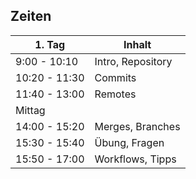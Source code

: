 ## Zeiten

| 1. Tag               | Inhalt            |
|----------------------|-------------------|
|  9:00 - 10:10        | Intro, Repository |                  
| 10:20 - 11:30        | Commits           |
| 11:40 - 13:00        | Remotes           |
|     Mittag           |                   |
| 14:00 - 15:20        | Merges, Branches  |
| 15:30 - 15:40        | Übung, Fragen     |
| 15:50 - 17:00        | Workflows, Tipps  |

